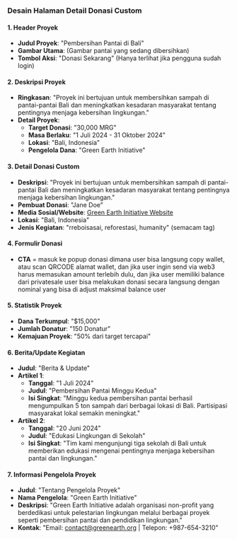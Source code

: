 ### Desain Halaman Detail Donasi Custom

#### 1. Header Proyek
- **Judul Proyek**: "Pembersihan Pantai di Bali"
- **Gambar Utama**: (Gambar pantai yang sedang dibersihkan)
- **Tombol Aksi**: "Donasi Sekarang" (Hanya terlihat jika pengguna sudah login)

#### 2. Deskripsi Proyek
- **Ringkasan**: "Proyek ini bertujuan untuk membersihkan sampah di pantai-pantai Bali dan meningkatkan kesadaran masyarakat tentang pentingnya menjaga kebersihan lingkungan."
- **Detail Proyek**:
  - **Target Donasi**: "30,000 MRG"
  - **Masa Berlaku**: "1 Juli 2024 - 31 Oktober 2024"
  - **Lokasi**: "Bali, Indonesia"
  - **Pengelola Dana**: "Green Earth Initiative"

#### 3. Detail Donasi Custom
- **Deskripsi**: "Proyek ini bertujuan untuk membersihkan sampah di pantai-pantai Bali dan meningkatkan kesadaran masyarakat tentang pentingnya menjaga kebersihan lingkungan."
- **Pembuat Donasi**: "Jane Doe"
- **Media Sosial/Website**: [Green Earth Initiative Website](http://greenearthinitiative.org)
- **Lokasi**: "Bali, Indonesia"
- **Jenis Kegiatan**: "rreboisasai, reforestasi, humanity" (semacam tag)

#### 4. Formulir Donasi
- **CTA** = masuk ke popup donasi dimana user bisa langsung copy wallet, atau scan QRCODE alamat wallet, dan jika user ingin send via web3 harus memasukan amount terlebih dulu, dan jika user memiliki balance dari privatesale user bisa melakukan donasi secara langsung dengan nominal yang bisa di adjust maksimal balance user

#### 5. Statistik Proyek
- **Dana Terkumpul**: "$15,000"
- **Jumlah Donatur**: "150 Donatur"
- **Kemajuan Proyek**: "50% dari target tercapai"

#### 6. Berita/Update Kegiatan
- **Judul**: "Berita & Update"
- **Artikel 1**:
  - **Tanggal**: "1 Juli 2024"
  - **Judul**: "Pembersihan Pantai Minggu Kedua"
  - **Isi Singkat**: "Minggu kedua pembersihan pantai berhasil mengumpulkan 5 ton sampah dari berbagai lokasi di Bali. Partisipasi masyarakat lokal semakin meningkat."
- **Artikel 2**:
  - **Tanggal**: "20 Juni 2024"
  - **Judul**: "Edukasi Lingkungan di Sekolah"
  - **Isi Singkat**: "Tim kami mengunjungi tiga sekolah di Bali untuk memberikan edukasi mengenai pentingnya menjaga kebersihan pantai dan lingkungan."

#### 7. Informasi Pengelola Proyek
- **Judul**: "Tentang Pengelola Proyek"
- **Nama Pengelola**: "Green Earth Initiative"
- **Deskripsi**: "Green Earth Initiative adalah organisasi non-profit yang berdedikasi untuk pelestarian lingkungan melalui berbagai proyek seperti pembersihan pantai dan pendidikan lingkungan."
- **Kontak**: "Email: contact@greenearth.org | Telepon: +987-654-3210"